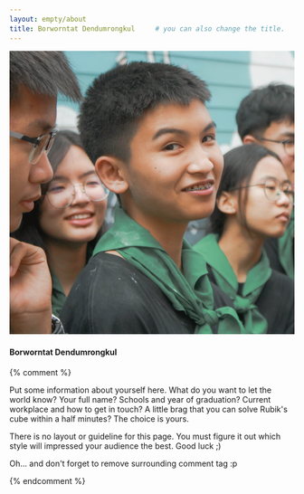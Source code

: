 ```yaml
---
layout: empty/about
title: Borworntat Dendumrongkul     # you can also change the title.
---
```


<img src="/assets/img/people/Ice.jpg">

<h4>Borworntat Dendumrongkul</h4>

{% comment %}

Put some information about yourself here. What do you want to let the world know? Your full name? Schools and year of graduation? Current workplace and how to get in touch? A little brag that you can solve Rubik's cube within a half minutes? The choice is yours.

There is no layout or guideline for this page. You must figure it out which style will impressed your audience the best. Good luck ;)

Oh... and don't forget to remove surrounding comment tag :p


{% endcomment %}
